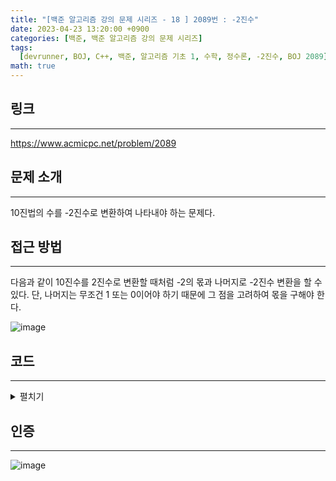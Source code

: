 ```yaml
---
title: "[백준 알고리즘 강의 문제 시리즈 - 18 ] 2089번 : -2진수"
date: 2023-04-23 13:20:00 +0900
categories: [백준, 백준 알고리즘 강의 문제 시리즈]
tags:
  [devrunner, BOJ, C++, 백준, 알고리즘 기초 1, 수학, 정수론, -2진수, BOJ 2089]
math: true
---
```


## **링크**

---

<https://www.acmicpc.net/problem/2089>

## **문제 소개**

---

10진법의 수를 -2진수로 변환하여 나타내야 하는 문제다.

## **접근 방법**

---

다음과 같이 10진수를 2진수로 변환할 때처럼 -2의 몫과 나머지로 -2진수 변환을 할 수 있다.
단, 나머지는 무조건 1 또는 0이어야 하기 때문에 그 점을 고려하여 몫을 구해야 한다.

![image](https://user-images.githubusercontent.com/87963766/233819595-fd62aeba-196b-43bf-9e8f-546cd92482e4.png)

## **코드**

---

<details>
<summary>펼치기</summary>
<div markdown="1">

```cpp
#include <bits/stdc++.h>
using namespace std;

long n;

stack<int> ans;

void div() {
  if (n < 0) {
    if (n % 2 != 0) {
      ans.push(1);
      n = (n - 1) / -2;
    } else {
      ans.push(0);
      n /= -2;
    }
  } else {
    if (n % 2 != 0) {
      ans.push(1);
    } else {
      ans.push(0);
    }
    n /= -2;
  }
}

void solve() {
  do{
    div();
  }while (n != 0) ;

  while (!ans.empty()) {
    cout << ans.top();
    ans.pop();
  }
}

int main() {
  ios_base::sync_with_stdio(false);
  cin.tie(NULL);
  cout.tie(NULL);

  cin >> n;
  solve();

  return 0;
}
```

</div>
</details>

## **인증**

---

![image](https://user-images.githubusercontent.com/87963766/233819316-f2d1b045-6ba5-416c-a5fb-27c91aaaf1fa.png)
